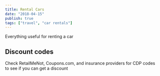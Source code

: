 ```yaml
---
title: Rental Cars
date: "2018-04-15"
publish: true
tags: ["travel", "car rentals"]
---
```


Everything useful for renting a car

## Discount codes

Check RetailMeNot, Coupons.com, and insurance providers for CDP codes to see if you can get a discount